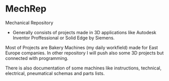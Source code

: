 # MechRep
Mechanical Repository

- Generally consists of projects made in 3D applications 
like Autodesk Inventor Proffessional or Solid Edge by Siemens.

Most of Projects are Bakery Machines (my daily workfield) made for East Europe companies.
In other repository I will push also some 3D projects but connected with programming.

There is also documentation of some machines like instructions, 
technical, electrical, pneumatical schemas and parts lists.
